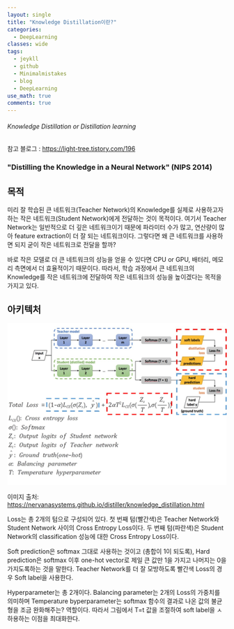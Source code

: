 ```yaml
---
layout: single
title: "Knowledge Distillation이란?"
categories:
  - DeepLearning
classes: wide
tags:
  - jeykll
  - github
  - Minimalmistakes
  - blog
  - DeepLearning
use_math: true
comments: true
---
```


###### Knowledge Distillation or Distillation learning  

참고 블로그 : https://light-tree.tistory.com/196  

### "Distilling the Knowledge in a Neural Network" (NIPS 2014)  

## 목적
미리 잘 학습된 큰 네트워크(Teacher Network)의 Knowledge를 실제로 사용하고자 하는 작은 네트워크(Student Network)에게 전달하는 것이 목적이다. 여기서 Teacher Network는 일반적으로 더 깊은 네트워크이기 때문에 파라미터 수가 많고, 연산량이 많아 feature extraction이 더 잘 되는 네트워크이다. 그렇다면 왜 큰 네트워크를 사용하면 되지 굳이 작은 네트워크로 전달을 할까?  

바로 작은 모델로 더 큰 네트워크의 성능을 얻을 수 있다면 CPU or GPU, 배터리, 메모리 측면에서 더 효율적이기 때문이다. 따라서, 학습 과정에서 큰 네트워크의 Knowledge를 작은 네트워크에 전달하여 작은 네트워크의 성능을 높이겠다는 목적을 가지고 있다.

## 아키텍처  

![Architecture](/img/KnowledgeDistillation.jpg)  

이미지 출처: https://nervanasystems.github.io/distiller/knowledge_distillation.html  

Loss는 총 2개의 텀으로 구성되어 있다. 첫 번째 텀(빨간색)은 Teacher Network와 Student Network 사이의 Cross Entropy Loss이다. 두 번째 텀(파란색)은 Student Network의 classification 성능에 대한 Cross Entropy Loss이다.  

Soft prediction은 softmax 그대로 사용하는 것이고 (총합이 1이 되도록), Hard prediction은 softmax 이후 one-hot vector로 제일 큰 값만 1을 가지고 나머지는 0을 가지도록하는 것을 말한다. Teacher Network를 더 잘 모방하도록 빨간색 Loss의 경우 Soft label을 사용한다.  

Hyperparameter는 총 2개이다. Balancing parameter는 2개의 Loss의 가중치를 의미하며 Temperature byperparameter는 softmax 함수의 결과로 나온 값의 불균형을 조금 완화해주는? 역할이다. 따라서 그림에서 T=t 값을 조절하여 soft label을 ㅅ하용하는 이점을 최대화한다.   
